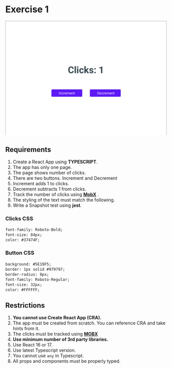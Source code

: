 # Exercise 1

![Exercise 1](./screenshot.png)

## Requirements

1. Create a React App using **TYPESCRIPT**.
1. The app has only one page.
1. The page shows number of clicks.
1. There are two buttons. Increment and Decrement
1. Increment adds 1 to clicks.
1. Decrement subtracts 1 from clicks.
1. Track the number of clicks using **[MobX](https://mobx.js.org/README.html)** .
1. The styling of the text must match the following.
1. Write a Snapshot test using **jest**.

### Clicks CSS

```
font-family: Roboto-Bold;
font-size: 84px;
color: #37474F;
```

### Button CSS

```
background: #5E19F5;
border: 1px solid #979797;
border-radius: 8px;
font-family: Roboto-Regular;
font-size: 32px;
color: #FFFFFF;
```

## Restrictions

1. **You cannot use Create React App (CRA).**
1. The app must be created from scratch. You can reference CRA and take hints from it.
1. The clicks must be tracked using **[MOBX](https://mobx.js.org/README.html)**
1. **Use minimum number of 3rd party libraries.**
1. Use React 16 or 17.
1. Use latest Typescript version.
1. You cannot use `any` in Typescript.
1. All props and components must be properly typed.
